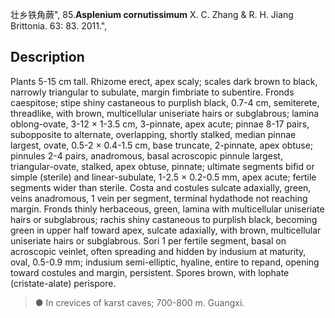 壮乡铁角蕨",
85.**Asplenium cornutissimum** X. C. Zhang & R. H. Jiang Brittonia. 63: 83. 2011.",

## Description
Plants 5-15 cm tall. Rhizome erect, apex scaly; scales dark brown to black, narrowly triangular to subulate, margin fimbriate to subentire. Fronds caespitose; stipe shiny castaneous to purplish black, 0.7-4 cm, semiterete, threadlike, with brown, multicellular uniseriate hairs or subglabrous; lamina oblong-ovate, 3-12 × 1-3.5 cm, 3-pinnate, apex acute; pinnae 8-17 pairs, subopposite to alternate, overlapping, shortly stalked, median pinnae largest, ovate, 0.5-2 × 0.4-1.5 cm, base truncate, 2-pinnate, apex obtuse; pinnules 2-4 pairs, anadromous, basal acroscopic pinnule largest, triangular-ovate, stalked, apex obtuse, pinnate; ultimate segments bifid or simple (sterile) and linear-subulate, 1-2.5 × 0.2-0.5 mm, apex acute; fertile segments wider than sterile. Costa and costules sulcate adaxially, green, veins anadromous, 1 vein per segment, terminal hydathode not reaching margin. Fronds thinly herbaceous, green, lamina with multicellular uniseriate hairs or subglabrous; rachis shiny castaneous to purplish black, becoming green in upper half toward apex, sulcate adaxially, with brown, multicellular uniseriate hairs or subglabrous. Sori 1 per fertile segment, basal on acroscopic veinlet, often spreading and hidden by indusium at maturity, oval, 0.5-0.9 mm; indusium semi-elliptic, hyaline, entire to repand, opening toward costules and margin, persistent. Spores brown, with lophate (cristate-alate) perispore.

> ● In crevices of karst caves; 700-800 m. Guangxi.
